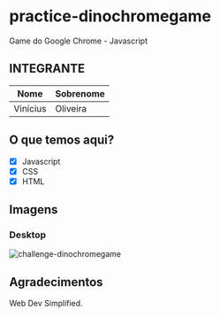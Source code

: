 # practice-dinochromegame
Game do Google Chrome - Javascript

## INTEGRANTE
Nome      | Sobrenome
--------- | ------
Vinícius  | Oliveira

## O que temos aqui?
- [x]  Javascript
- [x]  CSS
- [x]  HTML

## Imagens

### Desktop
![challenge-dinochromegame](https://user-images.githubusercontent.com/52759918/146467702-c80aeb67-c813-46af-b38a-5293222a526e.gif)

## Agradecimentos
Web Dev Simplified.
